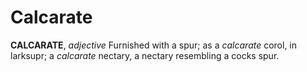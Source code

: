 # Calcarate

**CALCARATE**, _adjective_ Furnished with a spur; as a _calcarate_ corol, in larksupr; a _calcarate_ nectary, a nectary resembling a cocks spur.
